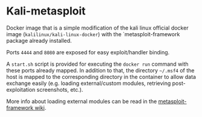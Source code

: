 # Kali-metasploit

Docker image that is a simple modification of the kali linux official docker image (`kalilinux/kali-linux-docker`) with the `metasploit-framework package already installed.

Ports `4444` and `8080` are exposed for easy exploit/handler binding.

A `start.sh` script is provided for executing the `docker run` command with these ports already mapped. In addition to that, the directory `~/.msf4` of the host is mapped to the corresponding directory in the container to allow data exchange easily (e.g. loading external/custom modules, retrieving post-exploitation screenshots, etc.).

More info about loading external modules can be read in the [metasploit-framework wiki](https://github.com/rapid7/metasploit-framework/wiki/Loading-External-Modules).
